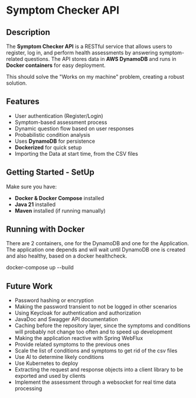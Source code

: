 # Symptom Checker API

## Description
The **Symptom Checker API** is a RESTful service that allows users to register, log in, and perform health assessments by answering symptom-related questions. The API stores data in **AWS DynamoDB** and runs in **Docker containers** for easy deployment.

This should solve the "Works on my machine" problem, creating a robust solution.

## Features
- User authentication (Register/Login)
- Symptom-based assessment process
- Dynamic question flow based on user responses
- Probabilistic condition analysis
- Uses **DynamoDB** for persistence
- **Dockerized** for quick setup
- Importing the Data at start time, from the CSV files

## Getting Started - SetUp
Make sure you have:
- **Docker & Docker Compose** installed
- **Java 21** installed
- **Maven** installed (if running manually)

## Running with Docker

There are 2 containers, one for the DynamoDB and one for the Application. The application one depends and will wait until DynamoDB one is created and also healthy, based on a docker healthcheck.

docker-compose up --build

## Future Work
- Password hashing or encryption
- Making the password transient to not be logged in other scenarios
- Using Keycloak for authentication and authorization
- JavaDoc and Swagger API documentation
- Caching before the repository layer, since the symptoms and conditions will probably not change too often and to speed up development
- Making the application reactive with Spring WebFlux
- Provide related symptoms to the previous ones
- Scale the list of conditions and symptoms to get rid of the csv files
- Use AI to determine likely conditions
- Use Kubernetes to deploy
- Extracting the request and response objects into a client library to be exported and used by clients
- Implement the assessment through a websocket for real time data processing

